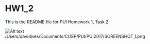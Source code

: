# HW1_2
This is the README file for PUI Homework 1, Task 2.


![Alt text](/Users/davidives/Documents/CUSP/PUI/PUI2017/SCREENSHOT_1.png)
/Users/davidives/Documents/CUSP/PUI/PUI2017/SCREENSHOT_1.png
